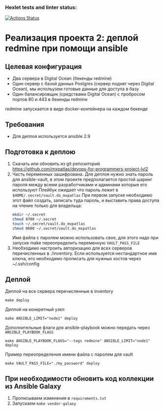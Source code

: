 ### Hexlet tests and linter status:
[![Actions Status](https://github.com/mxpatlas/devops-for-programmers-project-lvl2/workflows/hexlet-check/badge.svg)](https://github.com/mxpatlas/devops-for-programmers-project-lvl2/actions)


# Реализация проекта 2: деплой redmine при помощи ansible

## Целевая конфигурация

* Два сервера в Digital Ocean (бекенды redmine)
* Один сервер с базой данных Postgres (сервер поднят через Digital Ocean), мы испольузем готовые
  данные для доступа в базу
* Один балансировщик (средствами Digital Ocean) с пробросом портов 80 и 443 в бекенды redmine

redmine запускается в виде docker-контейнера на каждом бекенде

## Требования

* Для деплоя используется ansible 2.9


## Подготовка к деплою

1. Скачать или обновить из git репозиторий https://github.com/mxpatlas/devops-for-programmers-project-lvl2
2. Часть переменных зашифрована. Для деплоя нужно знать пароль для ansible-vault, в этом проекте 
   предполагается простой шаринг пароля между всеми разработчиками и админами которые его используют
   Плейбук ожидает что пароль лежит в `$HOME/.secret/vault.do_mxpatlas`
   При первом запуске необходимо этот файл создать, записать туда пароль, и выставить права доступа
   на чтение только для владельца:
	 ```bash
	 mkdir ~/.secret
	 chmod 0700 ~/.secret
	 touch ~/.secret/vault.do_mxpatlas
	 chmod 0600 ~/.secret/vault.do_mxpatlas
	 ```
   Имя файла с паролем можно использовать свое, для этого надо при запуске make переопределить 
   переменную `VAULT_PASS_FILE`
3. Необходимо настроить авторизацию для всех серверов перечисленных в ./inventory. Если 
используется нестандартное имя ключа, его необходимо прописать для нужных хостов 
через ~/.ssh/config


## Деплой

Деплой на все сервера перечисленные в inventory
```
make deploy
```

Деплой на конкретный узел
```
make ANSIBLE_LIMIT="node1" deploy
```

Дополнительные флаги для ansible-playbook можно передать через `ANSIBLE_PLAYBOOK_FLAGS`
```
make ANSIBLE_PLAYBOOK_FLAGS="--tags redmine" ANSIBLE_LIMIT="node1" deploy
```
Пример переопределения имени файла с паролем для vault
```
make VAULT_PASS_FILE="./my_password" deploy
```

## При необходимости обновить код коллекции из Ansible Galaxy

1. Прописываем изменения в `requirements.txt`
2. Запускаем `make vendor-galaxy`


